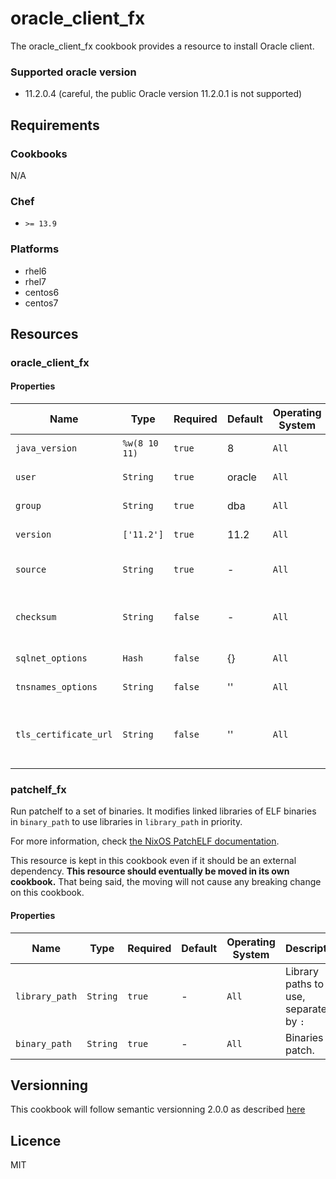 # oracle_client_fx

The oracle_client_fx cookbook provides a resource to install Oracle client.

### Supported oracle version
* 11.2.0.4 (careful, the public Oracle version 11.2.0.1 is not supported)

## Requirements

### Cookbooks
N/A

### Chef
* `>= 13.9`

### Platforms
* rhel6
* rhel7
* centos6
* centos7

## Resources
### oracle_client_fx

#### Properties

| Name                  | Type          | Required | Default | Operating System | Description |
| --------------------- | ------------- | -------- | ------- | ---------------- | ----------- |
| `java_version`        | `%w(8 10 11)` | `true`   | 8       | `All`            | Java version to install. |
| `user`                | `String`      | `true`   | oracle  | `All`            | Oracle client username. |
| `group`               | `String`      | `true`   | dba     | `All`            | Oracle client group. |
| `version`             | `['11.2']`    | `true`   | 11.2    | `All`            | Version to install. |
| `source`              | `String`      | `true`   | -       | `All`            | Source URL of the oracle client zip file. |
| `checksum`            | `String`      | `false`  | -       | `All`            | Checksum of the oracle client zip file to verify. |
| `sqlnet_options`      | `Hash`        | `false`  | {}      | `All`            | sqlnet.ora file options. |
| `tnsnames_options`    | `String`      | `false`  | ''      | `All`            | tnsnames.ora file content. |
| `tls_certificate_url` | `String`      | `false`  | ''      | `All`            | URL of the root certificate to add in the client wallet. |

### patchelf_fx

Run patchelf to a set of binaries.
It modifies linked libraries of ELF binaries in `binary_path` to use libraries in `library_path` in priority.

For more information, check [the NixOS PatchELF documentation](https://nixos.org/patchelf.html).

This resource is kept in this cookbook even if it should be an external dependency.
**This resource should eventually be moved in its own cookbook.**
That being said, the moving will not cause any breaking change on this cookbook.

#### Properties

| Name           | Type       | Required | Default | Operating System | Description |
| -------------- | ---------- | -------- | ------- | ---------------- | ----------- |
| `library_path` | `String`   | `true`   | -       | `All`            | Library paths to use, separated by `:` |
| `binary_path`  | `String`   | `true`   | -       | `All`            | Binaries to patch.                     |


## Versionning
This cookbook will follow semantic versionning 2.0.0 as described [here](https://semver.org/)

## Licence
MIT

